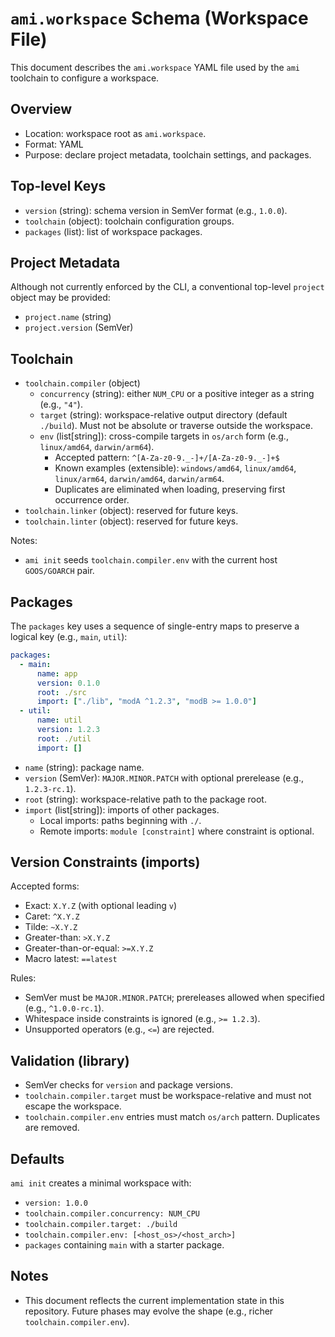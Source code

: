 # `ami.workspace` Schema (Workspace File)

This document describes the `ami.workspace` YAML file used by the `ami` toolchain to configure a workspace.

## Overview
- Location: workspace root as `ami.workspace`.
- Format: YAML
- Purpose: declare project metadata, toolchain settings, and packages.

## Top-level Keys
- `version` (string): schema version in SemVer format (e.g., `1.0.0`).
- `toolchain` (object): toolchain configuration groups.
- `packages` (list): list of workspace packages.

## Project Metadata
Although not currently enforced by the CLI, a conventional top-level `project` object may be provided:
- `project.name` (string)
- `project.version` (SemVer)

## Toolchain
- `toolchain.compiler` (object)
  - `concurrency` (string): either `NUM_CPU` or a positive integer as a string (e.g., `"4"`).
  - `target` (string): workspace-relative output directory (default `./build`). Must not be absolute or traverse outside the workspace.
  - `env` (list[string]): cross-compile targets in `os/arch` form (e.g., `linux/amd64`, `darwin/arm64`).
    - Accepted pattern: `^[A-Za-z0-9._-]+/[A-Za-z0-9._-]+$`
    - Known examples (extensible): `windows/amd64`, `linux/amd64`, `linux/arm64`, `darwin/amd64`, `darwin/arm64`.
    - Duplicates are eliminated when loading, preserving first occurrence order.
- `toolchain.linker` (object): reserved for future keys.
- `toolchain.linter` (object): reserved for future keys.

Notes:
- `ami init` seeds `toolchain.compiler.env` with the current host `GOOS/GOARCH` pair.

## Packages
The `packages` key uses a sequence of single-entry maps to preserve a logical key (e.g., `main`, `util`):

```yaml
packages:
  - main:
      name: app
      version: 0.1.0
      root: ./src
      import: ["./lib", "modA ^1.2.3", "modB >= 1.0.0"]
  - util:
      name: util
      version: 1.2.3
      root: ./util
      import: []
```

- `name` (string): package name.
- `version` (SemVer): `MAJOR.MINOR.PATCH` with optional prerelease (e.g., `1.2.3-rc.1`).
- `root` (string): workspace-relative path to the package root.
- `import` (list[string]): imports of other packages.
  - Local imports: paths beginning with `./`.
  - Remote imports: `module [constraint]` where constraint is optional.

## Version Constraints (imports)
Accepted forms:
- Exact: `X.Y.Z` (with optional leading `v`)
- Caret: `^X.Y.Z`
- Tilde: `~X.Y.Z`
- Greater-than: `>X.Y.Z`
- Greater-than-or-equal: `>=X.Y.Z`
- Macro latest: `==latest`

Rules:
- SemVer must be `MAJOR.MINOR.PATCH`; prereleases allowed when specified (e.g., `^1.0.0-rc.1`).
- Whitespace inside constraints is ignored (e.g., `>= 1.2.3`).
- Unsupported operators (e.g., `<=`) are rejected.

## Validation (library)
- SemVer checks for `version` and package versions.
- `toolchain.compiler.target` must be workspace-relative and must not escape the workspace.
- `toolchain.compiler.env` entries must match `os/arch` pattern. Duplicates are removed.

## Defaults
`ami init` creates a minimal workspace with:
- `version: 1.0.0`
- `toolchain.compiler.concurrency: NUM_CPU`
- `toolchain.compiler.target: ./build`
- `toolchain.compiler.env: [<host_os>/<host_arch>]`
- `packages` containing `main` with a starter package.

## Notes
- This document reflects the current implementation state in this repository. Future phases may evolve the shape (e.g., richer `toolchain.compiler.env`).
